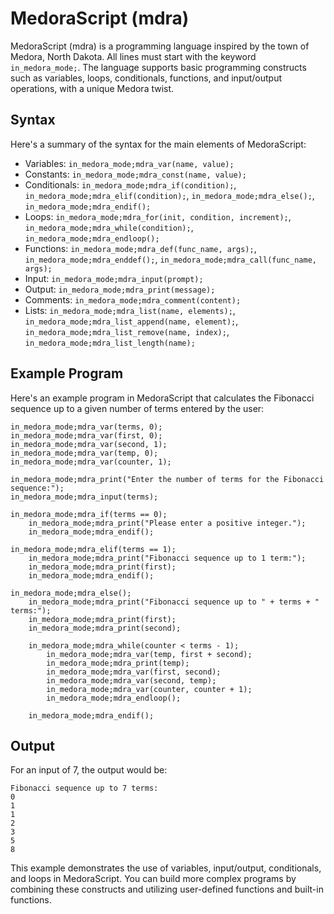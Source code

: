 # MedoraScript (mdra)

MedoraScript (mdra) is a programming language inspired by the town of Medora, North Dakota. All lines must start with the keyword `in_medora_mode;`. The language supports basic programming constructs such as variables, loops, conditionals, functions, and input/output operations, with a unique Medora twist.

## Syntax

Here's a summary of the syntax for the main elements of MedoraScript:

- Variables: `in_medora_mode;mdra_var(name, value);`
- Constants: `in_medora_mode;mdra_const(name, value);`
- Conditionals: `in_medora_mode;mdra_if(condition);`, `in_medora_mode;mdra_elif(condition);`, `in_medora_mode;mdra_else();`, `in_medora_mode;mdra_endif();`
- Loops: `in_medora_mode;mdra_for(init, condition, increment);`, `in_medora_mode;mdra_while(condition);`, `in_medora_mode;mdra_endloop();`
- Functions: `in_medora_mode;mdra_def(func_name, args);`, `in_medora_mode;mdra_enddef();`, `in_medora_mode;mdra_call(func_name, args);`
- Input: `in_medora_mode;mdra_input(prompt);`
- Output: `in_medora_mode;mdra_print(message);`
- Comments: `in_medora_mode;mdra_comment(content);`
- Lists: `in_medora_mode;mdra_list(name, elements);`, `in_medora_mode;mdra_list_append(name, element);`, `in_medora_mode;mdra_list_remove(name, index);`, `in_medora_mode;mdra_list_length(name);`

## Example Program

Here's an example program in MedoraScript that calculates the Fibonacci sequence up to a given number of terms entered by the user:

```mdra
in_medora_mode;mdra_var(terms, 0);
in_medora_mode;mdra_var(first, 0);
in_medora_mode;mdra_var(second, 1);
in_medora_mode;mdra_var(temp, 0);
in_medora_mode;mdra_var(counter, 1);

in_medora_mode;mdra_print("Enter the number of terms for the Fibonacci sequence:");
in_medora_mode;mdra_input(terms);

in_medora_mode;mdra_if(terms == 0);
    in_medora_mode;mdra_print("Please enter a positive integer.");
    in_medora_mode;mdra_endif();

in_medora_mode;mdra_elif(terms == 1);
    in_medora_mode;mdra_print("Fibonacci sequence up to 1 term:");
    in_medora_mode;mdra_print(first);
    in_medora_mode;mdra_endif();

in_medora_mode;mdra_else();
    in_medora_mode;mdra_print("Fibonacci sequence up to " + terms + " terms:");
    in_medora_mode;mdra_print(first);
    in_medora_mode;mdra_print(second);

    in_medora_mode;mdra_while(counter < terms - 1);
        in_medora_mode;mdra_var(temp, first + second);
        in_medora_mode;mdra_print(temp);
        in_medora_mode;mdra_var(first, second);
        in_medora_mode;mdra_var(second, temp);
        in_medora_mode;mdra_var(counter, counter + 1);
        in_medora_mode;mdra_endloop();

    in_medora_mode;mdra_endif();
```
## Output

For an input of 7, the output would be:

```Enter the number of terms for the Fibonacci sequence:
Fibonacci sequence up to 7 terms:
0
1
1
2
3
5
8
```

This example demonstrates the use of variables, input/output, conditionals, and loops in MedoraScript. You can build more complex programs by combining these constructs and utilizing user-defined functions and built-in functions.

